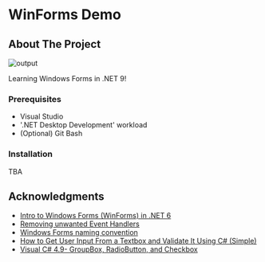 # WinForms Demo

## About The Project

![output](./Solution_Items/output.gif)

Learning Windows Forms in .NET 9!

### Prerequisites

* Visual Studio
* '.NET Desktop Development' workload
* (Optional) Git Bash

### Installation

TBA

## Acknowledgments

* [Intro to Windows Forms (WinForms) in .NET 6](https://www.youtube.com/watch?v=0zLZQesgV5o)
* [Removing unwanted Event Handlers](https://www.youtube.com/watch?v=i_iKKjepQKA)
* [Windows Forms naming convention](https://www.reddit.com/r/csharp/comments/1j6yxkv/windows_forms_naming_convention/)
* [How to Get User Input From a Textbox and Validate It Using C# (Simple)](https://www.youtube.com/watch?v=6uRvS4eavWI)
* [Visual C# 4.9- GroupBox, RadioButton, and Checkbox](https://www.youtube.com/watch?v=H0wt_rMG1Cs)